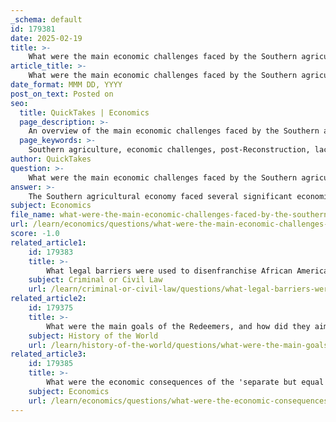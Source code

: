 ```yaml
---
_schema: default
id: 179381
date: 2025-02-19
title: >-
    What were the main economic challenges faced by the Southern agricultural economy post-Reconstruction?
article_title: >-
    What were the main economic challenges faced by the Southern agricultural economy post-Reconstruction?
date_format: MMM DD, YYYY
post_on_text: Posted on
seo:
  title: QuickTakes | Economics
  page_description: >-
    An overview of the main economic challenges faced by the Southern agricultural economy after Reconstruction, focusing on issues such as lack of diversification, economic stagnation, sharecropping, and systemic racial discrimination.
  page_keywords: >-
    Southern agriculture, economic challenges, post-Reconstruction, lack of diversification, economic stagnation, sharecropping, debt cycle, convict lease system, racial discrimination, Jim Crow laws, natural disasters, crop failures
author: QuickTakes
question: >-
    What were the main economic challenges faced by the Southern agricultural economy post-Reconstruction?
answer: >-
    The Southern agricultural economy faced several significant economic challenges post-Reconstruction, primarily due to its heavy reliance on agriculture and the socio-political landscape of the time. Here are the main challenges:\n\n1. **Lack of Economic Diversification**: The Southern economy was predominantly agricultural, relying heavily on cash crops such as cotton, tobacco, and rice. This lack of diversification made the economy vulnerable to fluctuations in crop prices and market demand. When prices fell, many farmers struggled to make a living, leading to widespread poverty.\n\n2. **Economic Stagnation**: The South experienced limited and inconsistent prosperity compared to the industrialized North. The region lagged in industrial development, which hindered economic growth and job creation. This stagnation was exacerbated by the reliance on outdated farming techniques and a lack of investment in infrastructure.\n\n3. **Sharecropping and Debt**: Many African Americans and poor white farmers became sharecroppers, a system that often trapped them in a cycle of debt. Sharecroppers would rent land from landowners and pay with a portion of their crop. However, high interest rates and unfair practices often left them in debt, making it difficult to achieve economic independence.\n\n4. **Convict Lease System**: This exploitative system allowed Southern states to lease out prisoners, predominantly African Americans, to private businesses for labor. The conditions were often brutal, and the system perpetuated a cycle of poverty and exploitation, further undermining the economic stability of the region.\n\n5. **Racial Discrimination and Disenfranchisement**: Jim Crow laws enforced racial segregation and limited opportunities for African Americans in education and employment. Disenfranchisement tactics, such as literacy tests and poll taxes, prevented African Americans from participating in the political process, which hindered their ability to advocate for economic reforms and improvements.\n\n6. **Natural Disasters and Crop Failures**: The Southern agricultural economy was also susceptible to natural disasters, such as floods and droughts, which could devastate crops and lead to economic hardship for farmers.\n\nIn summary, the Southern agricultural economy post-Reconstruction was characterized by a lack of diversification, economic stagnation, exploitative labor practices, and systemic racial discrimination, all of which contributed to persistent poverty and economic challenges in the region.
subject: Economics
file_name: what-were-the-main-economic-challenges-faced-by-the-southern-agricultural-economy-postreconstruction.md
url: /learn/economics/questions/what-were-the-main-economic-challenges-faced-by-the-southern-agricultural-economy-postreconstruction
score: -1.0
related_article1:
    id: 179383
    title: >-
        What legal barriers were used to disenfranchise African Americans in the post-Reconstruction South?
    subject: Criminal or Civil Law
    url: /learn/criminal-or-civil-law/questions/what-legal-barriers-were-used-to-disenfranchise-african-americans-in-the-postreconstruction-south
related_article2:
    id: 179375
    title: >-
        What were the main goals of the Redeemers, and how did they aim to achieve them?
    subject: History of the World
    url: /learn/history-of-the-world/questions/what-were-the-main-goals-of-the-redeemers-and-how-did-they-aim-to-achieve-them
related_article3:
    id: 179385
    title: >-
        What were the economic consequences of the 'separate but equal' doctrine for African Americans?
    subject: Economics
    url: /learn/economics/questions/what-were-the-economic-consequences-of-the-separate-but-equal-doctrine-for-african-americans
---
```


&nbsp;
